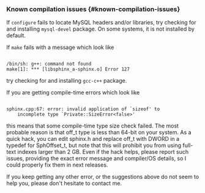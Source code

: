 ### Known compilation issues {#known-compilation-issues}

If `configure` fails to locate MySQL headers and/or libraries, try checking for and installing `mysql-devel` package. On some systems, it is not installed by default.

If `make` fails with a message which look like

```

/bin/sh: g++: command not found
make[1]: *** [libsphinx_a-sphinx.o] Error 127

```

try checking for and installing `gcc-c++` package.

If you are getting compile-time errors which look like

```

sphinx.cpp:67: error: invalid application of `sizeof' to
    incomplete type `Private::SizeError<false>'

```

this means that some compile-time type size check failed. The most probable reason is that off_t type is less than 64-bit on your system. As a quick hack, you can edit sphinx.h and replace off_t with DWORD in a typedef for SphOffset_t, but note that this will prohibit you from using full-text indexes larger than 2 GB. Even if the hack helps, please report such issues, providing the exact error message and compiler/OS details, so I could properly fix them in next releases.

If you keep getting any other error, or the suggestions above do not seem to help you, please don&#039;t hesitate to contact me.